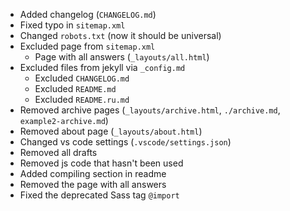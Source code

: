 - Added changelog (``CHANGELOG.md``)
- Fixed typo in ``sitemap.xml``
- Changed ``robots.txt`` (now it should be universal)
- Excluded page from ``sitemap.xml``
    - Page with all answers (``_layouts/all.html``)
- Excluded files from jekyll via ``_config.md``
    - Excluded ``CHANGELOG.md``
    - Excluded ``README.md``
    - Excluded ``README.ru.md``
- Removed archive pages (``_layouts/archive.html``, ``./archive.md``, ``example2-archive.md``)
- Removed about page (``_layouts/about.html``)
- Changed vs code settings (``.vscode/settings.json``)
- Removed all drafts
- Removed js code that hasn't been used
- Added compiling section in readme
- Removed the page with all answers
- Fixed the deprecated Sass tag `@import`

